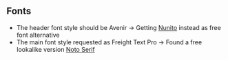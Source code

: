 Fonts 
--
* The header font style should be Avenir -> Getting [Nunito](https://fonts.google.com/specimen/Nunito) instead as free font alternative
* The main font style requested as Freight Text Pro -> Found a free lookalike version [Noto Serif](https://fonts.google.com/specimen/Noto+Serif?selection.family=Noto+Serif)



